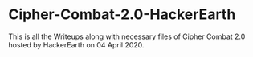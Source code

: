 # Cipher-Combat-2.0-HackerEarth
This is all the Writeups along with necessary files of Cipher Combat 2.0 hosted by HackerEarth on 04 April 2020. 
